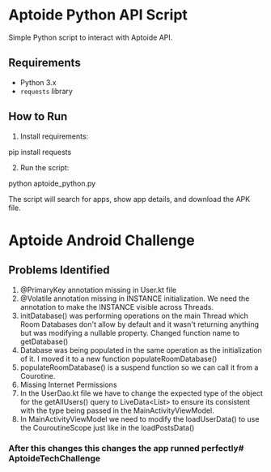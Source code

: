 # Aptoide Python API Script

Simple Python script to interact with Aptoide API.

## Requirements

- Python 3.x
- `requests` library

## How to Run

1. Install requirements:

pip install requests

2. Run the script:

python aptoide_python.py

The script will search for apps, show app details, and download the APK file.

# Aptoide Android Challenge

## Problems Identified

1. @PrimaryKey annotation missing in User.kt file
2. @Volatile annotation missing in INSTANCE initialization. We need the annotation to make the INSTANCE visible across Threads.
3. initDatabase() was performing operations on the main Thread which Room Databases don't allow by default and it wasn't returning anything but was modifying a nullable property. Changed function name to getDatabase()
4. Database was being populated in the same operation as the initialization of it. I moved it to a new function populateRoomDatabase()
5. populateRoomDatabase() is a suspend function so we can call it from a Courotine.
6. Missing Internet Permissions
7. In the UserDao.kt file we have to change the expected type of the object for the getAllUsers() query to LiveData<List<User>> to ensure its consistent with the type being passed in the MainActivityViewModel.
8. In MainActivityViewModel we need to modify the loadUserData() to use the CouroutineScope just like in the loadPostsData()

### After this changes this changes the app runned perfectly# AptoideTechChallenge
